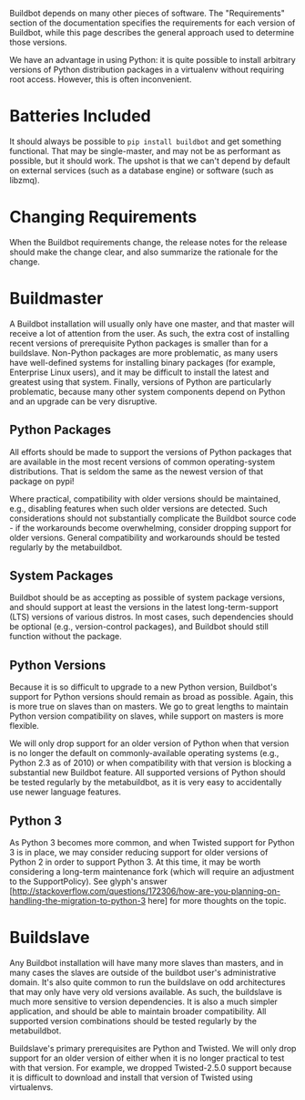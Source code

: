 Buildbot depends on many other pieces of software.
The "Requirements" section of the documentation specifies the requirements for each version of Buildbot, while this page describes the general approach used to determine those versions.

We have an advantage in using Python: it is quite possible to install arbitrary versions of Python distribution packages in a virtualenv without requiring root access.
However, this is often inconvenient.

Batteries Included
==================

It should always be possible to `pip install buildbot` and get something functional.
That may be single-master, and may not be as performant as possible, but it should work.
The upshot is that we can't depend by default on external services (such as a database engine) or software (such as libzmq).

Changing Requirements
=====================

When the Buildbot requirements change, the release notes for the release should make the change clear, and also summarize the rationale for the change.

Buildmaster
===========

A Buildbot installation will usually only have one master, and that master will receive a lot of attention from the user.
As such, the extra cost of installing recent versions of prerequisite Python packages is smaller than for a buildslave.
Non-Python packages are more problematic, as many users have well-defined systems for installing binary packages (for example, Enterprise Linux users), and it may be difficult to install the latest and greatest using that system.
Finally, versions of Python are particularly problematic, because many other system components depend on Python and an upgrade can be very disruptive.

Python Packages
---------------

All efforts should be made to support the versions of Python packages that are available in the most recent versions of common operating-system distributions.
That is seldom the same as the newest version of that package on pypi!

Where practical, compatibility with older versions should be maintained, e.g., disabling features when such older versions are detected.
Such considerations should not substantially complicate the Buildbot source code - if the workarounds become overwhelming, consider dropping support for older versions.
General compatibility and workarounds should be tested regularly by the metabuildbot.

System Packages
---------------

Buildbot should be as accepting as possible of system package versions, and should support at least the versions in the latest long-term-support (LTS) versions of various distros.
In most cases, such dependencies should be optional (e.g., version-control packages), and Buildbot should still function without the package.

Python Versions
---------------

Because it is so difficult to upgrade to a new Python version, Buildbot's support for Python versions should remain as broad as possible.
Again, this is more true on slaves than on masters.
We go to great lengths to maintain Python version compatibility on slaves, while support on masters is more flexible.

We will only drop support for an older version of Python when that version is no longer the default on commonly-available operating systems (e.g., Python 2.3 as of 2010) or when compatibility with that version is blocking a substantial new Buildbot feature.
All supported versions of Python should be tested regularly by the metabuildbot, as it is very easy to accidentally use newer language features.

Python 3
--------

As Python 3 becomes more common, and when Twisted support for Python 3 is in place, we may consider reducing support for older versions of Python 2 in order to support Python 3.
At this time, it may be worth considering a long-term maintenance fork (which will require an adjustment to the SupportPolicy).
See glyph's answer [http://stackoverflow.com/questions/172306/how-are-you-planning-on-handling-the-migration-to-python-3 here] for more thoughts on the topic.

Buildslave
==========

Any Buildbot installation will have many more slaves than masters, and in many cases the slaves are outside of the buildbot user's administrative domain.
It's also quite common to run the buildslave on odd architectures that may only have very old versions available.
As such, the buildslave is much more sensitive to version dependencies.
It is also a much simpler application, and should be able to maintain broader compatibility.
All supported version combinations should be tested regularly by the metabuildbot.

Buildslave's primary prerequisites are Python and Twisted.
We will only drop support for an older version of either when it is no longer practical to test with that version.
For example, we dropped Twisted-2.5.0 support because it is difficult to download and install that version of Twisted using virtualenvs.
